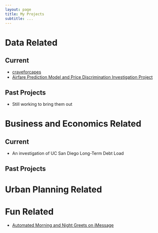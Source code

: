```yaml
---
layout: page
title: My Projects
subtitle: ...
---
```


# Data Related
## Current
* [craveforcapes](https://ptse8204.github.io/craveforcapes/)
* [Airfare Prediction Model and Price Discrimination Investigation Project](https://ptse8204.github.io/flightpricebias/)

## Past Projects
* Still working to bring them out

# Business and Economics Related
## Current
* An investigation of UC San Diego Long-Term Debt Load

## Past Projects

# Urban Planning Related

# Fun Related
* [Automated Morning and Night Greets on iMessage](https://ptse8204.github.io/imshortcuts.md)
